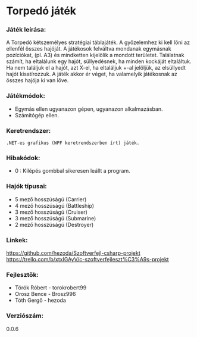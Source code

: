 
# Torpedó játék

### Játék leírása:
A Torpedó kétszemélyes stratégiai táblajáték.  A győzelemhez ki kell lőni az ellenfél összes hajóját. A játékosok felváltva mondanak egymásnak pozíciókat, (pl. A3) és mindketten kijelölik a mondott területet. Találatnak számít, ha eltalálunk egy hajót, süllyedésnek, ha minden kockáját eltaláltuk. Ha nem találjuk el a hajót, azt X-el, ha eltaláljuk +-al jelöljük, az elsüllyedt hajót kisatírozzuk. A játék akkor ér véget, ha valamelyik játékosnak az összes hajója ki van lőve.

### Játékmódok:
- Egymás ellen ugyanazon gépen, ugyanazon alkalmazásban.
- Számítógép ellen.

### Keretrendszer:
    .NET-es grafikus (WPF keretrendszerben írt) játék.
	
### Hibakódok:
- 0 : Kilépés gombbal sikeresen leállt a program.

### Hajók típusai:
- 5 mező hosszúságú (Carrier)
- 4 mező hosszúságú (Battleship)
- 3 mező hosszúságú (Cruiser)
- 3 mező hosszúságú (Submarine)
- 2 mező hosszúságú (Destroyer)

### Linkek:
https://github.com/hezoda/Szoftverfejl-csharp-projekt
https://trello.com/b/xtxIGAyV/c-szoftverfejleszt%C3%A9s-projekt

### Fejlesztők: 
- Török Róbert - torokrobert99
- Orosz Bence - Brosz996
- Tóth Gergő - hezoda

### Verziószám:
0.0.6